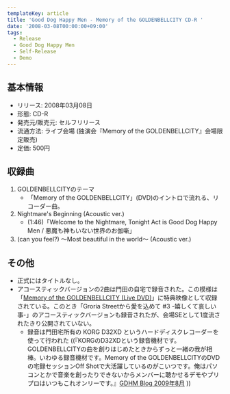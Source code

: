 ```yaml
---
templateKey: article
title: 'Good Dog Happy Men - Memory of the GOLDENBELLCITY CD-R '
date: '2008-03-08T00:00:00+09:00'
tags:
  - Release
  - Good Dog Happy Men
  - Self-Release
  - Demo
---
```

## 基本情報

* リリース: 2008年03月08日
* 形態: CD-R
* 発売元/販売元: セルフリリース
* 流通方法: ライブ会場 (独演会『Memory of the GOLDENBELLCITY』会場限定販売)
* 定価: 500円

## 収録曲

1. GOLDENBELLCITYのテーマ
   * 「Memory of the GOLDENBELLCITY」(DVD)のイントロで流れる、リコーダー曲。
1. Nightmare's Beginning (Acoustic ver.)
   * (1:46)「Welcome to the Nightmare, Tonight Act is Good Dog Happy Men / 悪魔も神もいない世界のお伽噺」
1. (can you feel?) ～Most beautiful in the world～ (Acoustic ver.)

## その他

* 正式にはタイトルなし。
* アコースティックバージョンの2曲は門田の自宅で録音された。この模様は「[Memory of the GOLDENBELLCITY (Live DVD)](http://monden-info.hatenablog.com/entry/2008/05/28/000000)」に特典映像として収録されている。このとき「Groria Streetから愛を込めて #3 -嬉しくて哀しい事-」のアコースティックバージョンも録音されたが、会場SEとして1度流されたきり公開されていない。
  * 録音は門田宅所有の KORG D32XD というハードディスクレコーダーを使って行われた ((『KORGのD32XDという録音機材です。GOLDENBELLCITYの曲を創りはじめたときからずっと一緒の我が相棒。いわゆる録音機材です。Memory of the GOLDENBELLCITYのDVDの宅録セッションOff Shotで大活躍しているのがこいつです。俺はパソコンとかで音楽を創ったりできないからメンバーに聴かせるデモやプリプロはいつもこれオンリーです。』[GDHM Blog 2009年8月](https://web.archive.org/web/20100127065530/http://www.gooddoghappymen.com/diary/2009/08/) ))
